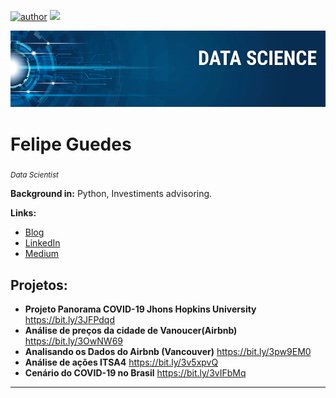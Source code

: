 [![author](https://img.shields.io/badge/author-feguedes-red.svg)](https://www.linkedin.com/in/felipe-guedes-9966b911a/) [![](https://img.shields.io/badge/python-3.7+-blue.svg)](https://www.python.org/downloads/release/python-365/)
<p align="center">
  <img src="banner.png" >
</p>

# Felipe Guedes
<sub>*Data Scientist*</sub>



**Background in:** Python, Investiments advisoring.

**Links:**
* [Blog](https://medium.com/@feguedes.dev)
* [LinkedIn](https://www.linkedin.com/in/felipe-guedes-9966b911a/b)
* [Medium](https://medium.com/@feguedes.dev)


## Projetos:
* **Projeto Panorama COVID-19 Jhons Hopkins University** https://bit.ly/3JFPdqd
* **Análise de preços da cidade de Vanoucer(Airbnb)** https://bit.ly/3OwNW69
* **Analisando os Dados do Airbnb (Vancouver)** https://bit.ly/3pw9EM0
* **Análise de ações ITSA4** https://bit.ly/3v5xpvQ
* **Cenário do COVID-19 no Brasil** https://bit.ly/3vIFbMq
---
